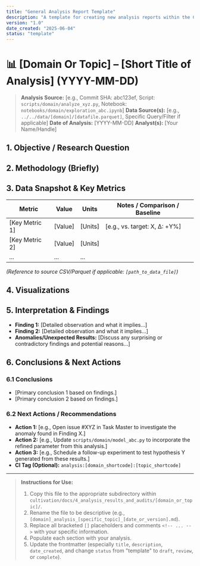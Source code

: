```yaml
---
title: "General Analysis Report Template"
description: "A template for creating new analysis reports within the Cultivation project."
version: "1.0"
date_created: "2025-06-04"
status: "template"
---
```


# 📊 [Domain Or Topic] – [Short Title of Analysis] (YYYY-MM-DD)

> **Analysis Source:** [e.g., Commit SHA: abc123ef, Script: `scripts/domain/analyze_xyz.py`, Notebook: `notebooks/domain/exploration_abc.ipynb`]
> **Data Source(s):** [e.g., `../../data/[domain]/[datafile.parquet]`, Specific Query/Filter if applicable]
> **Date of Analysis:** [YYYY-MM-DD]
> **Analyst(s):** [Your Name/Handle]

## 1. Objective / Research Question
<!--
Briefly state the primary question this analysis addresses, the hypothesis being tested, or the objective of this report.
What are you trying to find out or demonstrate?
-->

## 2. Methodology (Briefly)
<!--
Optional: Briefly describe the methods used if not obvious from context or if specific parameters are important.
e.g., "Analysis performed using Welch's t-test on groups A and B after filtering outliers based on IQR > 1.5."
e.g., "LSTM model trained with parameters X, Y, Z for N epochs."
-->

## 3. Data Snapshot & Key Metrics
<!--
Present key summary metrics or data points crucial for the analysis. Adapt the table structure as needed.
Use tables for clarity.
-->
| Metric          | Value   | Units    | Notes / Comparison / Baseline |
|-----------------|---------|----------|-------------------------------|
| [Key Metric 1]  | [Value] | [Units]  | [e.g., vs. target: X, Δ: +Y%] |
| [Key Metric 2]  | [Value] | [Units]  |                               |
| ...             | ...     | ...      |                               |

*(Reference to source CSV/Parquet if applicable: `[path_to_data_file]`)*

## 4. Visualizations
<!--
Embed key plots, diagrams, or figures that support your findings.
Ensure assets are in a relative `../assets/` or `../../assets/` directory from the final report's location.
Provide clear captions for each visualization.
-->

<!-- Example:
![Description of Plot 1: Trend of Metric X over Time](../assets/analysis_topic_plot1.png)
> **Figure 1:** Trend of Metric X over Time, showing [brief interpretation].
-->

## 5. Interpretation & Findings
<!--
Detailed interpretation of the data and visualizations. What are the main findings?
Use bullet points for clarity. Be objective.
-->
*   **Finding 1:** [Detailed observation and what it implies...]
*   **Finding 2:** [Detailed observation and what it implies...]
*   **Anomalies/Unexpected Results:** [Discuss any surprising or contradictory findings and potential reasons...]

## 6. Conclusions & Next Actions
<!--
Summarize the main conclusions drawn from this analysis.
Define specific, actionable next steps based on these conclusions.
-->

### 6.1 Conclusions
*   [Primary conclusion 1 based on findings.]
*   [Primary conclusion 2 based on findings.]

### 6.2 Next Actions / Recommendations
*   **Action 1:** [e.g., Open issue #XYZ in Task Master to investigate the anomaly found in Finding X.]
*   **Action 2:** [e.g., Update `scripts/domain/model_abc.py` to incorporate the refined parameter from this analysis.]
*   **Action 3:** [e.g., Schedule a follow-up experiment to test hypothesis Y generated from these results.]
*   **CI Tag (Optional):** `analysis:[domain_shortcode]:[topic_shortcode]`

---
> **Instructions for Use:**
> 1. Copy this file to the appropriate subdirectory within `cultivation/docs/4_analysis_results_and_audits/[domain_or_topic]/`.
> 2. Rename the file to be descriptive (e.g., `[domain]_analysis_[specific_topic]_[date_or_version].md`).
> 3. Replace all bracketed `[]` placeholders and comments `<!-- ... -->` with your specific information.
> 4. Populate each section with your analysis.
> 5. Update the frontmatter (especially `title`, `description`, `date_created`, and change `status` from "template" to `draft`, `review`, or `complete`).
